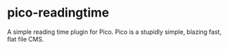 # pico-readingtime
A simple reading time plugin for Pico. Pico is a stupidly simple, blazing fast, flat file CMS.
